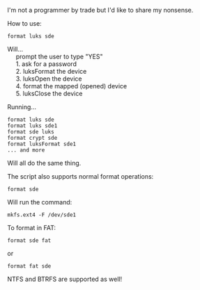 I'm not a programmer by trade but I'd like to share my nonsense.

How to use:

    format luks sde
Will...<BR>&nbsp;&nbsp;&nbsp;&nbsp;
prompt the user to type "YES"<BR>&nbsp;&nbsp;&nbsp;&nbsp;
    1. ask for a password<BR>&nbsp;&nbsp;&nbsp;&nbsp;
    2. luksFormat the device<BR>&nbsp;&nbsp;&nbsp;&nbsp;
    3. luksOpen the device<BR>&nbsp;&nbsp;&nbsp;&nbsp;
    4. format the mapped (opened) device<BR>&nbsp;&nbsp;&nbsp;&nbsp;
    5. luksClose the device<BR>

Running...

    format luks sde
    format luks sde1
    format sde luks
    format crypt sde
    format luksFormat sde1
    ... and more
Will all do the same thing.


The script also supports normal format operations:

    format sde
Will run the command:

    mkfs.ext4 -F /dev/sde1

To format in FAT:

    format sde fat
or

    format fat sde

NTFS and BTRFS are supported as well!
